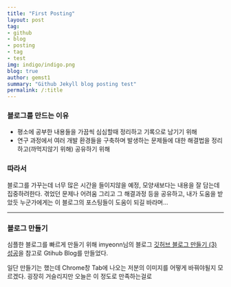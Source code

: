 ```yaml
---
title: "First Posting"
layout: post
tag:
- github
- blog
- posting
- tag
- test
img: indigo/indigo.png
blog: true
author: gemst1
summary: "Github Jekyll blog posting test"
permalink: /:title
---
```


### 블로그를 만드는 이유

- 평소에 공부한 내용들을 가끔씩 심심할때 정리하고 기록으로 남기기 위해
- 연구 과정에서 여러 개발 환경들을 구축하며 발생하는 문제들에 대한 해결법을 정리하고(까먹지않기 위해) 공유하기 위해

### 따라서

블로그를 가꾸는데 너무 많은 시간을 들이지않을 예정, 모양새보다는 내용을 잘 담는데 집중하려한다.
겪었던 문제나 어려움 그리고 그 해결과정 등을 공유하고, 내가 도움을 받았듯 누군가에게는 이 블로그의 포스팅들이 도움이 되길 바라며...

---

### 블로그 만들기

심플한 블로그를 빠르게 만들기 위해 imyeonn님의 블로그 [깃허브 블로그 만들기 (3) 성공](https://imyeonn.github.io/blog/blog/3/)을 참고로 Gtihub Blog를 만들었다.

일단 만들기는 했는데 Chrome창 Tab에 나오는 저분의 이미지를 어떻게 바꿔야될지 모르겠다. 굉장히 거슬리지만 오늘은 이 정도로 만족하는걸로
